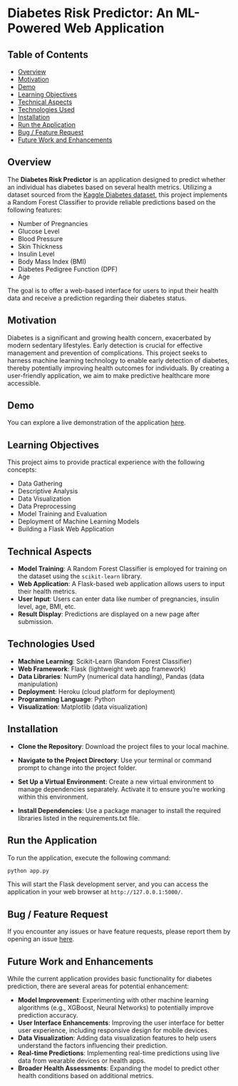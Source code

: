 # Diabetes Risk Predictor: An ML-Powered Web Application

## Table of Contents

- [Overview](#overview)
- [Motivation](#motivation)
- [Demo](#demo)
- [Learning Objectives](#learning-objectives)
- [Technical Aspects](#technical-aspects)
- [Technologies Used](#technologies-used)
- [Installation](#installation)
- [Run the Application](#run-the-application)
- [Bug / Feature Request](#bug--feature-request)
- [Future Work and Enhancements](#future-work-and-enhancements)

## Overview

The **Diabetes Risk Predictor** is an application designed to predict whether an individual has diabetes based on several health metrics. Utilizing a dataset sourced from the [Kaggle Diabetes dataset](https://www.kaggle.com/), this project implements a Random Forest Classifier to provide reliable predictions based on the following features:

- Number of Pregnancies
- Glucose Level
- Blood Pressure
- Skin Thickness
- Insulin Level
- Body Mass Index (BMI)
- Diabetes Pedigree Function (DPF)
- Age

The goal is to offer a web-based interface for users to input their health data and receive a prediction regarding their diabetes status.

## Motivation

Diabetes is a significant and growing health concern, exacerbated by modern sedentary lifestyles. Early detection is crucial for effective management and prevention of complications. This project seeks to harness machine learning technology to enable early detection of diabetes, thereby potentially improving health outcomes for individuals. By creating a user-friendly application, we aim to make predictive healthcare more accessible.

## Demo

You can explore a live demonstration of the application [here](https://mldiabete.herokuapp.com/).

## Learning Objectives

This project aims to provide practical experience with the following concepts:

- Data Gathering
- Descriptive Analysis
- Data Visualization
- Data Preprocessing
- Model Training and Evaluation
- Deployment of Machine Learning Models
- Building a Flask Web Application

## Technical Aspects

- **Model Training**: A Random Forest Classifier is employed for training on the dataset using the `scikit-learn` library.
- **Web Application**: A Flask-based web application allows users to input their health metrics.
- **User Input**: Users can enter data like number of pregnancies, insulin level, age, BMI, etc.
- **Result Display**: Predictions are displayed on a new page after submission.

## Technologies Used

- **Machine Learning**: Scikit-Learn (Random Forest Classifier)
- **Web Framework**: Flask (lightweight web app framework)
- **Data Libraries**: NumPy (numerical data handling), Pandas (data manipulation)
- **Deployment**: Heroku (cloud platform for deployment)
- **Programming Language**: Python
- **Visualization**: Matplotlib (data visualization)

## Installation

- **Clone the Repository**: Download the project files to your local machine.

- **Navigate to the Project Directory**: Use your terminal or command prompt to change into the project folder.

- **Set Up a Virtual Environment**: Create a new virtual environment to manage dependencies separately. Activate it to ensure you’re working within this environment.

- **Install Dependencies**: Use a package manager to install the required libraries listed in the requirements.txt file.

## Run the Application

To run the application, execute the following command:

```bash
python app.py
```

This will start the Flask development server, and you can access the application in your web browser at `http://127.0.0.1:5000/`.

## Bug / Feature Request

If you encounter any issues or have feature requests, please report them by opening an issue [here](https://github.com/ditikrushna/End-to-End-Diabetes-Prediction-Application-Using-Machine-Learning/issues).

## Future Work and Enhancements

While the current application provides basic functionality for diabetes prediction, there are several areas for potential enhancement:

- **Model Improvement**: Experimenting with other machine learning algorithms (e.g., XGBoost, Neural Networks) to potentially improve prediction accuracy.
- **User Interface Enhancements**: Improving the user interface for better user experience, including responsive design for mobile devices.
- **Data Visualization**: Adding data visualization features to help users understand the factors influencing their prediction.
- **Real-time Predictions**: Implementing real-time predictions using live data from wearable devices or health apps.
- **Broader Health Assessments**: Expanding the model to predict other health conditions based on additional metrics.
